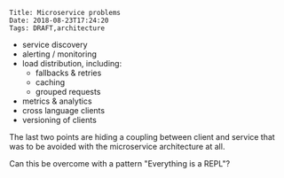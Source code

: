     Title: Microservice problems
    Date: 2018-08-23T17:24:20
    Tags: DRAFT,architecture

- service discovery
- alerting / monitoring
- load distribution, including:
  - fallbacks & retries
  - caching
  - grouped requests
- metrics & analytics
- cross language clients
- versioning of clients

The last two points are hiding a coupling between client and service that was to
be avoided with the microservice architecture at all.

Can this be overcome with a pattern "Everything is a REPL"?
